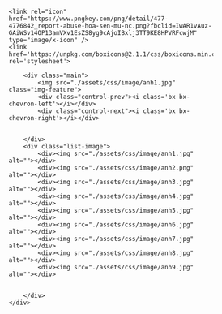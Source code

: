 <!DOCTYPE html>
<html lang="en">

<head>
    <meta charset="UTF-8">
    <meta http-equiv="X-UA-Compatible" content="IE=edge">
    <meta name="viewport" content="width=device-width, initial-scale=1.0">
    <title>Slideshow</title>
    
    <link rel="icon" href="https://www.pngkey.com/png/detail/477-4776842_report-abuse-hoa-sen-mu-nc.png?fbclid=IwAR1vAuz-GAiWSv14OP13amVXv1EsZS8yg9cAjoIBxlj3TT9KE8HPVRFcwjM" type="image/x-icon" />
    <link href='https://unpkg.com/boxicons@2.1.1/css/boxicons.min.css' rel='stylesheet'>
</head>
<style>
  * {
    margin: 0;
    padding: 0;
    box-sizing: border-box;
}

body {
    height: 100vh;
    background: #dadada;
}

.container {
    height: 80%;
    width: 80%;
    margin: 50px auto;
}

.main {
    height: 80%;
    margin-bottom: 20px;
    position: relative;
}

.img-feature {
    transition: 1s;
}

.list-image {
    width: 100%;
    height: 15%;
    display: flex;
    justify-content: space-between;
}

.list-image div {
    flex: 1;
    padding: 5px;
    cursor: pointer;
}

img {
    width: 100%;
    height: 100%;
    object-fit: cover;
    object-position: center;
}

.control-prev,
.control-next {
    position: absolute;
    top: 50%;
    font-size: 70px;
    color: white;
    transform: translateY(-50%);
    cursor: pointer;
}

.control-prev {
    left: 10px;
}

.control-next {
    right: 10px;
}

.active {
    background: rgb(204, 66, 66);
}

@keyframes slideLeft {
    0% {
        transform: translateX(100%);
    }
    100% {
        transform: translateX(0);
    }
}

@keyframes slideRight {
    0% {
        transform: translateX(-100%);
    }
    100% {
        transform: translateX(0);
    }
}
  </style>
<body>
    <div class="container">

        <div class="main">
            <img src="./assets/css/image/anh1.jpg" class="img-feature">
            <div class="control-prev"><i class='bx bx-chevron-left'></i></div>
            <div class="control-next"><i class='bx bx-chevron-right'></i></div>


        </div>
        <div class="list-image">
            <div><img src="./assets/css/image/anh1.jpg" alt=""></div>
            <div><img src="./assets/css/image/anh2.png" alt=""></div>
            <div><img src="./assets/css/image/anh3.jpg" alt=""></div>
            <div><img src="./assets/css/image/anh4.jpg" alt=""></div>
            <div><img src="./assets/css/image/anh5.jpg" alt=""></div>
            <div><img src="./assets/css/image/anh6.jpg" alt=""></div>
            <div><img src="./assets/css/image/anh7.jpg" alt=""></div>
            <div><img src="./assets/css/image/anh8.jpg" alt=""></div>
            <div><img src="./assets/css/image/anh9.jpg" alt=""></div>


        </div>
    </div>

</body>

  <script>
    var imgFeature = document.querySelector('.img-feature')
var listImg = document.querySelectorAll('.list-image img')
var prevBtn = document.querySelector('.control-prev')
var nextBtn = document.querySelector('.control-next')
var currenIndex = 0;

function updateImageByIndex(index) {
    //remove active class
    document.querySelectorAll('.list-image div').forEach(item => {
        item.classList.remove('active')
    })
    currenIndex = index
    imgFeature.src = listImg[index].getAttribute('src')
    listImg[index].parentElement.classList.add('active')
}

listImg.forEach((imgElement, index) => {
    imgElement.addEventListener('click', e => {
        imgFeature.style.opacity = '0'

        setTimeout(() => {
            updateImageByIndex(index)
            imgFeature.style.opacity = '1'

        }, 400)
    })
})
prevBtn.addEventListener('click', e => {
    if (currenIndex == 0) {
        currenIndex = listImg.length - 1
    } else {
        currenIndex--
    }
    imgFeature.style.animation = ''
    setTimeout(() => {
        updateImageByIndex(currenIndex)
        imgFeature.style.animation = 'slideLeft 1s ease-in-out forwards'
    }, 200)
})
nextBtn.addEventListener('click', e => {
    if (currenIndex == listImg.length - 1) {
        currenIndex = 0
    } else {
        currenIndex++
    }
    imgFeature.style.animation = ''
    setTimeout(() => {
        updateImageByIndex(currenIndex)
        imgFeature.style.animation = 'slideRight 1s ease-in-out forwards'
    }, 200)
})
updateImageByIndex(0)
  </script>

</html>
